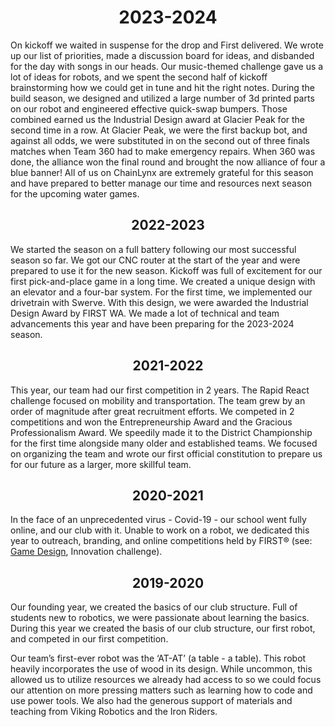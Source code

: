 
# <center>2023-2024</center>

On kickoff we waited in suspense for the drop and First delivered. We wrote up our list of priorities, made a discussion board for ideas, and disbanded for the day with songs in our heads. Our music-themed challenge gave us a lot of ideas for robots, and we spent the second half of kickoff brainstorming how we could get in tune and hit the right notes. During the build season, we designed and utilized a large number of 3d printed parts on our robot and engineered effective quick-swap bumpers. Those combined earned us the Industrial Design award at Glacier Peak for the second time in a row. At Glacier Peak, we were the first backup bot, and against all odds, we were substituted in on the second out of three finals matches when Team 360 had to make emergency repairs. When 360 was done, the alliance won the final round and brought the now alliance of four a blue banner! All of us on ChainLynx are extremely grateful for this season and have prepared to better manage our time and resources next season for the upcoming water games.


## <center>2022-2023</center>

We started the season on a full battery following our most successful season so far. We got our CNC router at the start of the year and were prepared to use it for the new season. Kickoff was full of excitement for our first pick-and-place game in a long time. We created a unique design with an elevator and a four-bar system. For the first time, we implemented our drivetrain with Swerve. With this design, we were awarded the Industrial Design Award by FIRST WA. We made a lot of technical and team advancements this year and have been preparing for the 2023-2024 season. 

## <center>2021-2022</center>

This year, our team had our first competition in 2 years. The Rapid React challenge focused on mobility and transportation. The team grew by an order of magnitude after great recruitment efforts. We competed in 2 competitions and won the Entrepreneurship Award and the Gracious Professionalism Award. We speedily made it to the District Championship for the first time alongside many older and established teams. We focused on organizing the team and wrote our first official constitution to prepare us for our future as a larger, more skillful team.

## <center>2020-2021</center>

In the face of an unprecedented virus - Covid-19 - our school went fully online, and our club with it. Unable to work on a robot, we dedicated this year to outreach, branding, and online competitions held by FIRST® (see: [Game Design](/about#game-design), Innovation challenge).

## <center>2019-2020</center>

Our founding year, we created the basics of our club structure. Full of students new to robotics, we were passionate about learning the basics. During this year we created the basis of our club structure, our first robot, and competed in our first competition.

Our team’s first-ever robot was the ‘AT-AT’ (a table - a table). This robot heavily incorporates the use of wood in its design. While uncommon, this allowed us to utilize resources we already had access to so we could focus our attention on more pressing matters such as learning how to code and use power tools. We also had the generous support of materials and teaching from Viking Robotics and the Iron Riders.
